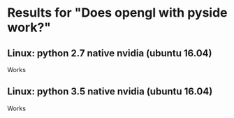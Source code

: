 # Results for "Does opengl with pyside work?"

## Linux: python 2.7 native nvidia (ubuntu 16.04)

Works

## Linux: python 3.5 native nvidia (ubuntu 16.04)

Works


